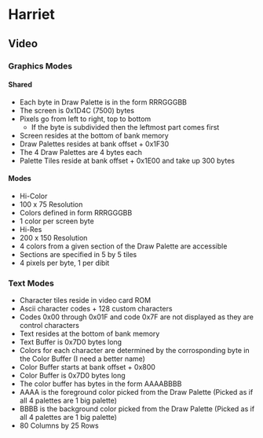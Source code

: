# Harriet
## Video

### Graphics Modes

#### Shared
- Each byte in Draw Palette is in the form RRRGGGBB
- The screen is 0x1D4C (7500) bytes
 - Pixels go from left to right, top to bottom
   - If the byte is subdivided then the leftmost part comes first
- Screen resides at the bottom of bank memory
- Draw Palettes resides at bank offset + 0x1F30
- The 4 Draw Palettes are 4 bytes each
- Palette Tiles reside at bank offset + 0x1E00 and take up 300 bytes

#### Modes

- Hi-Color
 - 100 x 75 Resolution
 - Colors defined in form RRRGGGBB
 - 1 color per screen byte
- Hi-Res
 - 200 x 150 Resolution
 - 4 colors from a given section of the Draw Palette are accessible
  - Sections are specified in 5 by 5 tiles
 - 4 pixels per byte, 1 per dibit

### Text Modes

- Character tiles reside in video card ROM
 - Ascii character codes + 128 custom characters
 - Codes 0x00 through 0x01F and code 0x7F are not displayed as they are control characters
- Text resides at the bottom of bank memory
 - Text Buffer is 0x7D0 bytes long
- Colors for each character are determined by the corrosponding byte in the Color Buffer (I need a better name)
 - Color Buffer starts at bank offset + 0x800
 - Color Buffer is 0x7D0 bytes long
- The color buffer has bytes in the form AAAABBBB
 - AAAA is the foreground color picked from the Draw Palette (Picked as if all 4 palettes are 1 big palette)
 - BBBB is the background color picked from the Draw Palette (Picked as if all 4 palettes are 1 big palette)
- 80 Columns by 25 Rows

